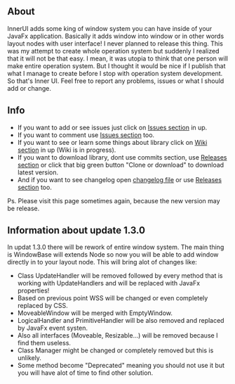## About
InnerUI adds some king of window system you can have inside of your JavaFx application.
Basically it adds window into window or in other words layout nodes with user interface!
I never planned to release this thing. This was my attempt to create whole operation system but suddenly I realized that it will not be that easy. I mean, it was utopia to think that one person will make entire operation system. But I thought it would be nice if I publish that what I manage to create before I stop with operation system development. So that's Inner UI.
Feel free to report any problems, issues or what I should add or change.

## Info
* If you want to add or see issues just click on [Issues section](https://github.com/PetoPetko/InnerUI/issues) in up.
* If you want to comment use [Issues section](https://github.com/PetoPetko/InnerUI/issues) too.
* If you want to see or learn some things about library click on [Wiki section](https://github.com/PetoPetko/InnerUI/wiki) in up (Wiki is in progress).
* If you want to download library, dont use commits section, use [Releases section](https://github.com/PetoPetko/InnerUI/releases) or click that big green button "Clone or download" to download latest version.
* And if you want to see changelog open [changelog file](Changelog.md) or use [Releases section](https://github.com/PetoPetko/InnerUI/releases) too.

Ps. Please visit this page sometimes again, because the new version may be release.

## Information about update 1.3.0
In updat 1.3.0 there will be rework of entire window system. 
The main thing is WindowBase will extends Node so now you will be able to add window directly in to your layout node.
This will bring alot of changes like:
* Class UpdateHandler will be removed followed by every method that is working with UpdateHandlers and will be replaced with JavaFx properties!
* Based on previous point WSS will be changed or even completely replaced by CSS.
* MoveableWindow will be merged with EmptyWindow.
* LogicalHandler and PrimitiveHandler will be also removed and replaced by JavaFx event systen.
* Also all interfaces (Moveable, Resizable...) will be removed because I find them useless.
* Class Manager might be changed or completely removed but this is unlikely.
* Some method become "Deprecated" meaning you should not use it but you will have alot of time to find other solution.
